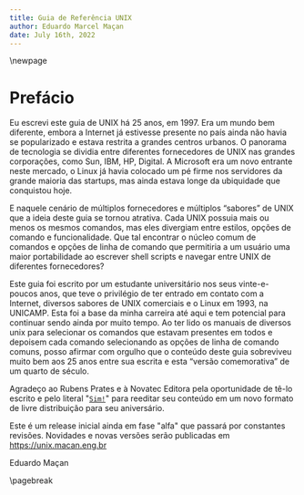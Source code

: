 ```yaml
---
title: Guia de Referência UNIX
author: Eduardo Marcel Maçan
date: July 16th, 2022
---
```


\newpage

# Prefácio
Eu escrevi este guia de UNIX há 25 anos, em 1997. Era um mundo bem diferente,
embora a Internet já estivesse presente no país ainda não havia se popularizado
e estava restrita a grandes centros urbanos. O panorama de tecnologia se dividia
entre diferentes fornecedores de UNIX nas grandes corporações, como Sun, IBM,
HP, Digital. A Microsoft era um novo entrante neste mercado, o Linux já havia
colocado um pé firme nos servidores da grande maioria das startups, mas ainda
estava longe da ubiquidade que conquistou hoje.

E naquele cenário de múltiplos fornecedores e múltiplos “sabores” de UNIX
que a ideia deste guia se tornou atrativa. Cada UNIX possuia mais ou menos
os mesmos comandos, mas eles divergiam entre estilos, opções de comando e
funcionalidade. Que tal encontrar o núcleo comum de comandos e opções de
linha de comando que permitiria a um usuário uma maior portabilidade ao
escrever shell scripts e navegar entre UNIX de diferentes fornecedores?

Este guia foi escrito por um estudante universitário nos seus vinte-e-poucos
anos, que teve o privilégio de ter entrado em contato com a Internet, diversos
sabores de UNIX comerciais e o Linux em 1993, na UNICAMP. Esta foi a base
da minha carreira até aqui e tem potencial para continuar sendo ainda por muito
tempo. Ao ter lido os manuais de diversos unix para selecionar os comandos que
estavam presentes em todos e depoisem cada comando selecionando as opções de
linha de comando comuns, posso afirmar com orgulho que o conteúdo deste guia
sobreviveu muito bem aos 25 anos entre sua escrita e esta “versão comemorativa”
de um quarto de século.

Agradeço ao Rubens Prates e à Novatec Editora pela oportunidade de tê-lo
escrito e pelo literal "[`Sim!`]" para reeditar seu conteúdo em um novo formato de livre distribuição
para seu aniversário.

Este é um release inicial ainda em fase "alfa" que passará por constantes revisões. Novidades e novas versões serão publicadas em <https://unix.macan.eng.br>

Eduardo Maçan

[`Sim!`]:https://twitter.com/novateceditora/status/1435940724290297857?s=20&t=JKeNaDADjqMyOoCNxo8_Xw

\pagebreak

